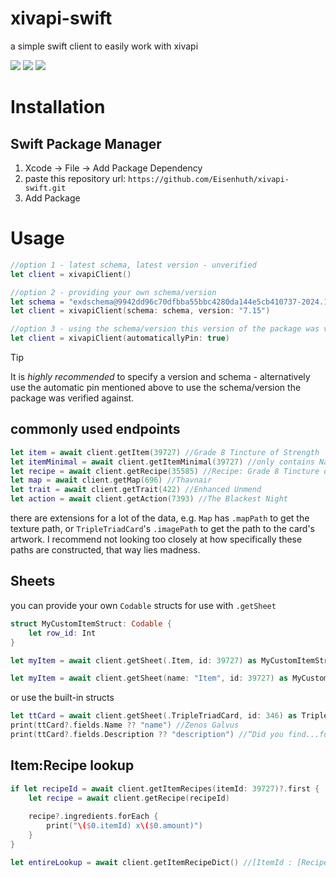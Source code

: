 # xivapi-swift
a simple swift client to easily work with xivapi

[![](https://img.shields.io/endpoint?url=https%3A%2F%2Fswiftpackageindex.com%2Fapi%2Fpackages%2FEisenhuth%2Fxivapi-swift%2Fbadge%3Ftype%3Dswift-versions)](https://swiftpackageindex.com/Eisenhuth/xivapi-swift)
[![](https://img.shields.io/endpoint?url=https%3A%2F%2Fswiftpackageindex.com%2Fapi%2Fpackages%2FEisenhuth%2Fxivapi-swift%2Fbadge%3Ftype%3Dplatforms)](https://swiftpackageindex.com/Eisenhuth/xivapi-swift)
[![](https://img.shields.io/badge/DocC-documentation-orange)](https://swiftpackageindex.com/eisenhuth/xivapi-swift/master/documentation/xivapi_swift/xivapiclient)


# Installation
## Swift Package Manager

1. Xcode -> File -> Add Package Dependency
2. paste this repository url: `https://github.com/Eisenhuth/xivapi-swift.git`
3. Add Package

# Usage
```swift
//option 1 - latest schema, latest version - unverified
let client = xivapiClient() 
```
```swift
//option 2 - providing your own schema/version
let schema = "exdschema@9942dd96c70dfbba55bbc4280da144e5cb410737-2024.11.06.0000.0000"
let client = xivapiClient(schema: schema, version: "7.15")
```
```swift
//option 3 - using the schema/version this version of the package was verified against
let client = xivapiClient(automaticallyPin: true)
```
> [!TIP]
> It is _highly recommended_ to specify a version and schema - alternatively use the automatic pin mentioned above to use the schema/version the package was verified against.

## commonly used endpoints
```swift
let item = await client.getItem(39727) //Grade 8 Tincture of Strength
let itemMinimal = await client.getItemMinimal(39727) //only contains Name, Description, Icon
let recipe = await client.getRecipe(35585) //Recipe: Grade 8 Tincture of Strength
let map = await client.getMap(696) //Thavnair
let trait = await client.getTrait(422) //Enhanced Unmend
let action = await client.getAction(7393) //The Blackest Night
```
there are extensions for a lot of the data, e.g. `Map` has `.mapPath` to get the texture path, or `TripleTriadCard`'s `.imagePath` to get the path to the card's artwork. I recommend not looking too closely at how specifically these paths are constructed, that way lies madness.

## Sheets
you can provide your own `Codable` structs for use with `.getSheet`
```swift
struct MyCustomItemStruct: Codable {
    let row_id: Int
}
```
```swift
let myItem = await client.getSheet(.Item, id: 39727) as MyCustomItemStruct?
```
```swift
let myItem = await client.getSheet(name: "Item", id: 39727) as MyCustomItemStruct?
```
or use the built-in structs
```swift
let ttCard = await client.getSheet(.TripleTriadCard, id: 346) as TripleTriadCard?
print(ttCard?.fields.Name ?? "name") //Zenos Galvus
print(ttCard?.fields.Description ?? "description") //“Did you find...fulfillment?”

```

## Item:Recipe lookup
```swift
if let recipeId = await client.getItemRecipes(itemId: 39727)?.first {
    let recipe = await client.getRecipe(recipeId)
    
    recipe?.ingredients.forEach {
        print("\($0.itemId) x\($0.amount)")
    }
}

let entireLookup = await client.getItemRecipeDict() //[ItemId : [RecipeId]]
```
